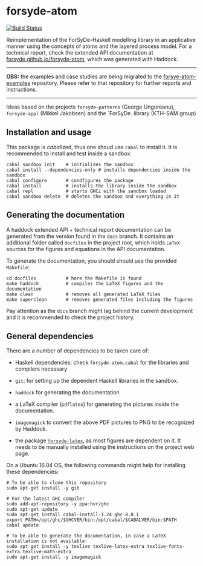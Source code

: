 forsyde-atom
============

[![Build Status](https://travis-ci.org/forsyde/forsyde-atom.svg?branch=master)](https://travis-ci.org/forsyde/forsyde-atom)

Reimplementation of the ForSyDe-Haskell modelling library in an
applicative manner using the concepts of atoms and the layered process
model. For a technical report, check the extended API documentation at
[forsyde.github.io/forsyde-atom](https://forsyde.github.io/forsyde-atom),
which was generated with Haddock.

----

**OBS:** the examples and case studies are being migrated to the 
[forsye-atom-examples](https://github.com/forsyde/forsyde-atom-examples) 
repository. Please refer to that repository for further reports and 
instructions. 

----

Ideas based on the projects `forsyde-patterns` (George Ungureanu),
`forsyde-appl` (Mikkel Jakobsen) and the `ForSyDe. library (KTH-SAM
group)


Installation and usage
----------------------

This package is *cabal*ized, thus one shoud use `cabal` to install
it. It is recommended to install and test inside a sandbox:

    cabal sandbox init    # initializes the sandbox
    cabal install --dependencies-only # installs dependencies inside the sandbox
    cabal configure       # condfigures the package
    cabal install         # installs the library inside the sandbox
    cabal repl            # starts GHCi with the sandbox loaded
    cabal sandbox delete  # deletes the sandbox and everything in it
    
Generating the documentation
----------------------------

A haddock extended API + technical report documentation can be
generated from the version found in the `docs` branch. It contains an
additional folder called `docfiles` in the project root, which holds
`LaTeX` sources for the figures and equations in the API
documentation.

To generate the documentation, you should should use the provided
`Makefile`:

    cd docfiles           # here the Makefile is found
    make haddock          # compiles the LaTeX figures and the documentation
    make clean            # removes all generated LaTeX files
	make superclean       # removes generated files including the figures
    
Pay attention as the `docs` branch might lag behind the current
development and it is recommended to check the project history.
	
General dependencies
--------------------
    
There are a number of dependencies to be taken care of:

 * Haskell dependencies: check `forsyde-atom.cabal` for the libraries
   and compilers necessary

 * `git`: for setting up the dependent Haskell libraries in the sandbox.

 * `haddock` for generating the documentation

 * a LaTeX compiler (`pdflatex`) for generating the pictures inside
   the documentation.

 * `imagemagick` to convert the above PDF pictures to PNG to be
   recognized by Haddock.
   
 * the package
   [`forsyde-latex`](https://github.com/forsyde/forsyde-latex), as
   most figures are dependent on it. It needs to be manually installed
   using the instructions on the project web page.
   
On a Ubuntu 16.04 OS, the following commands might help for installing these dependencies:

    # To be able to clone this repository
    sudo apt-get install -y git
    
    # For the latest GHC compiler 
    sudo add-apt-repository -y ppa:hvr/ghc
    sudo apt-get update
    sudo apt-get install cabal-install-1.24 ghc-8.0.1
    export PATH=/opt/ghc/$GHCVER/bin:/opt/cabal/$CABALVER/bin:$PATH
    cabal update
    
    # To be able to generate the documentation, in case a LaTeX installation is not available:
    sudo apt-get install -y texlive texlive-latex-extra texlive-fonts-extra texlive-math-extra
    sudo apt-get install -y imagemagick
    

